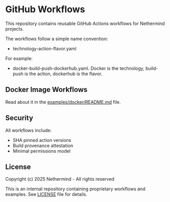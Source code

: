 # GitHub Workflows

This repository contains reusable GitHub Actions workflows for Nethermind projects.

The workflows follow a simple name convention:
- technology-action-flavor.yaml

For example:
- docker-build-push-dockerhub.yaml.  Docker is the technology, build-push is the action, dockerhub is the flavor.


## Docker Image Workflows

Read about it in the [examples/docker/README.md](examples/docker/README.md) file.

## Security

All workflows include:
- SHA pinned action versions
- Build provenance attestation
- Minimal permissions model

## License

Copyright (c) 2025 Nethermind - All rights reserved

This is an internal repository containing proprietary workflows and examples.
See [LICENSE](LICENSE) file for details.
